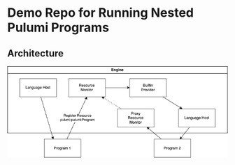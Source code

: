 # Demo Repo for Running Nested Pulumi Programs

## Architecture

![Architecture diagram](architecture.drawio.png)
